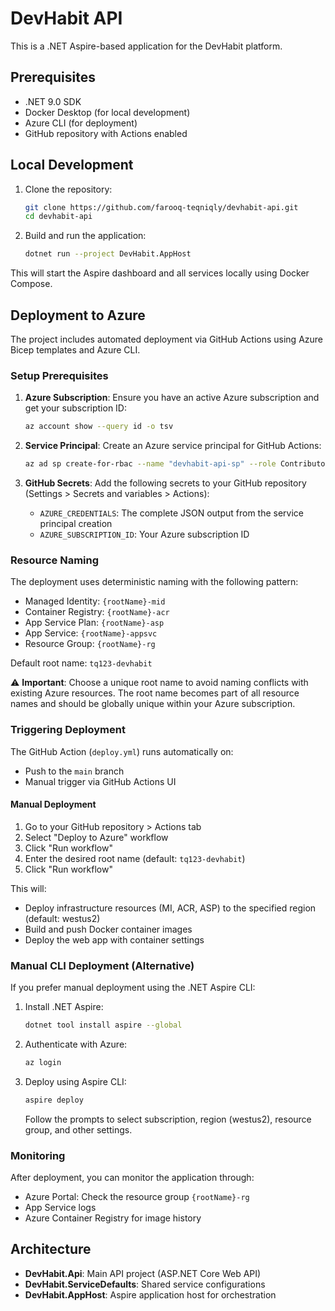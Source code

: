 # DevHabit API

This is a .NET Aspire-based application for the DevHabit platform.

## Prerequisites

- .NET 9.0 SDK
- Docker Desktop (for local development)
- Azure CLI (for deployment)
- GitHub repository with Actions enabled

## Local Development

1. Clone the repository:

   ```bash
   git clone https://github.com/farooq-teqniqly/devhabit-api.git
   cd devhabit-api
   ```

2. Build and run the application:

   ```bash
   dotnet run --project DevHabit.AppHost
   ```

This will start the Aspire dashboard and all services locally using Docker Compose.

## Deployment to Azure

The project includes automated deployment via GitHub Actions using Azure Bicep templates and Azure CLI.

### Setup Prerequisites

1. **Azure Subscription**: Ensure you have an active Azure subscription and get your subscription ID:

   ```bash
   az account show --query id -o tsv
   ```

2. **Service Principal**: Create an Azure service principal for GitHub Actions:

   ```bash
   az ad sp create-for-rbac --name "devhabit-api-sp" --role Contributor --scopes /subscriptions/YOUR_SUBSCRIPTION_ID --sdk-auth
   ```

3. **GitHub Secrets**: Add the following secrets to your GitHub repository (Settings > Secrets and variables > Actions):
   - `AZURE_CREDENTIALS`: The complete JSON output from the service principal creation
   - `AZURE_SUBSCRIPTION_ID`: Your Azure subscription ID

### Resource Naming

The deployment uses deterministic naming with the following pattern:

- Managed Identity: `{rootName}-mid`
- Container Registry: `{rootName}-acr`
- App Service Plan: `{rootName}-asp`
- App Service: `{rootName}-appsvc`
- Resource Group: `{rootName}-rg`

Default root name: `tq123-devhabit`

⚠️ **Important**: Choose a unique root name to avoid naming conflicts with existing Azure resources. The root name becomes part of all resource names and should be globally unique within your Azure subscription.

### Triggering Deployment

The GitHub Action (`deploy.yml`) runs automatically on:

- Push to the `main` branch
- Manual trigger via GitHub Actions UI

#### Manual Deployment

1. Go to your GitHub repository > Actions tab
2. Select "Deploy to Azure" workflow
3. Click "Run workflow"
4. Enter the desired root name (default: `tq123-devhabit`)
5. Click "Run workflow"

This will:

- Deploy infrastructure resources (MI, ACR, ASP) to the specified region (default: westus2)
- Build and push Docker container images
- Deploy the web app with container settings

### Manual CLI Deployment (Alternative)

If you prefer manual deployment using the .NET Aspire CLI:

1. Install .NET Aspire:

   ```bash
   dotnet tool install aspire --global
   ```

2. Authenticate with Azure:

   ```bash
   az login
   ```

3. Deploy using Aspire CLI:

   ```bash
   aspire deploy
   ```

   Follow the prompts to select subscription, region (westus2), resource group, and other settings.

### Monitoring

After deployment, you can monitor the application through:

- Azure Portal: Check the resource group `{rootName}-rg`
- App Service logs
- Azure Container Registry for image history

## Architecture

- **DevHabit.Api**: Main API project (ASP.NET Core Web API)
- **DevHabit.ServiceDefaults**: Shared service configurations
- **DevHabit.AppHost**: Aspire application host for orchestration
